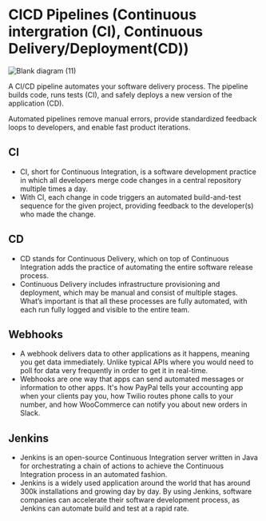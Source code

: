 # CICD Pipelines (Continuous intergration (CI), Continuous Delivery/Deployment(CD))

![Blank diagram (11)](https://user-images.githubusercontent.com/110179866/187892850-000e3959-9eb7-486b-9032-b05e0f3e4990.jpeg)



A CI/CD pipeline automates your software delivery process. The pipeline builds code, runs tests (CI), and safely deploys a new version of the application (CD).

Automated pipelines remove manual errors, provide standardized feedback loops to developers, and enable fast product iterations.


## CI 

- CI, short for Continuous Integration, is a software development practice in which all developers merge code changes in a central repository multiple times a day.
- With CI, each change in code triggers an automated build-and-test sequence for the given project, providing feedback to the developer(s) who made the change.
  

## CD 

- CD stands for Continuous Delivery, which on top of Continuous Integration adds the practice of automating the entire software release process.
- Continuous Delivery includes infrastructure provisioning and deployment, which may be manual and consist of multiple stages. What’s important is that all these processes are fully automated, with each run fully logged and visible to the entire team.

## Webhooks

- A webhook delivers data to other applications as it happens, meaning you get data immediately. Unlike typical APIs where you would need to poll for data very frequently in order to get it in real-time. 
- Webhooks are one way that apps can send automated messages or information to other apps. It's how PayPal tells your accounting app when your clients pay you, how Twilio routes phone calls to your number, and how WooCommerce can notify you about new orders in Slack.


## Jenkins

- Jenkins is an open-source Continuous Integration server written in Java for orchestrating a chain of actions to achieve the Continuous Integration process in an automated fashion.
- Jenkins is a widely used application around the world that has around 300k installations and growing day by day. By using Jenkins, software companies can accelerate their software development process, as Jenkins can automate build and test at a rapid rate.

